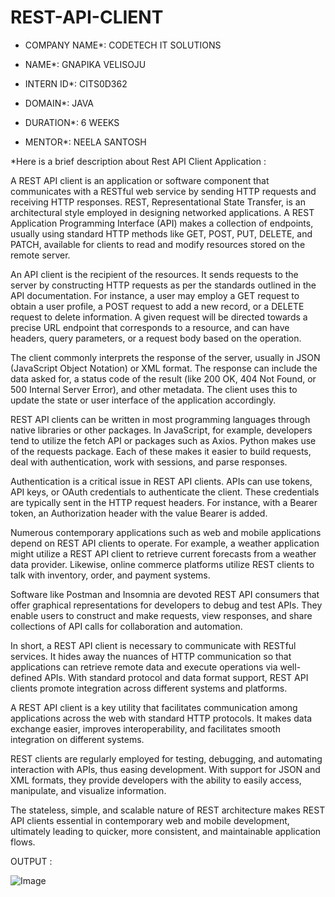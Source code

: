 # REST-API-CLIENT

* COMPANY NAME*: CODETECH IT SOLUTIONS

* NAME*: GNAPIKA VELISOJU

* INTERN ID*: CITS0D362

* DOMAIN*: JAVA

* DURATION*: 6 WEEKS

* MENTOR*: NEELA SANTOSH

*Here is a brief description about Rest API Client Application :

A REST API client is an application or software component that communicates with a RESTful web service by sending HTTP requests and receiving HTTP responses. REST, Representational State Transfer, is an architectural style employed in designing networked applications. A REST Application Programming Interface (API) makes a collection of endpoints, usually using standard HTTP methods like GET, POST, PUT, DELETE, and PATCH, available for clients to read and modify resources stored on the remote server.

An API client is the recipient of the resources. It sends requests to the server by constructing HTTP requests as per the standards outlined in the API documentation. For instance, a user may employ a GET request to obtain a user profile, a POST request to add a new record, or a DELETE request to delete information. A given request will be directed towards a precise URL endpoint that corresponds to a resource, and can have headers, query parameters, or a request body based on the operation.

The client commonly interprets the response of the server, usually in JSON (JavaScript Object Notation) or XML format. The response can include the data asked for, a status code of the result (like 200 OK, 404 Not Found, or 500 Internal Server Error), and other metadata. The client uses this to update the state or user interface of the application accordingly.

REST API clients can be written in most programming languages through native libraries or other packages. In JavaScript, for example, developers tend to utilize the fetch API or packages such as Axios. Python makes use of the requests package. Each of these makes it easier to build requests, deal with authentication, work with sessions, and parse responses.

Authentication is a critical issue in REST API clients. APIs can use tokens, API keys, or OAuth credentials to authenticate the client. These credentials are typically sent in the HTTP request headers. For instance, with a Bearer token, an Authorization header with the value Bearer <token> is added.

Numerous contemporary applications such as web and mobile applications depend on REST API clients to operate. For example, a weather application might utilize a REST API client to retrieve current forecasts from a weather data provider. Likewise, online commerce platforms utilize REST clients to talk with inventory, order, and payment systems.

Software like Postman and Insomnia are devoted REST API consumers that offer graphical representations for developers to debug and test APIs. They enable users to construct and make requests, view responses, and share collections of API calls for collaboration and automation.

In short, a REST API client is necessary to communicate with RESTful services. It hides away the nuances of HTTP communication so that applications can retrieve remote data and execute operations via well-defined APIs. With standard protocol and data format support, REST API clients promote integration across different systems and platforms.

A REST API client is a key utility that facilitates communication among applications across the web with standard HTTP protocols. It makes data exchange easier, improves interoperability, and facilitates smooth integration on different systems. 

REST clients are regularly employed for testing, debugging, and automating interaction with APIs, thus easing development. With support for JSON and XML formats, they provide developers with the ability to easily access, manipulate, and visualize information.

The stateless, simple, and scalable nature of REST architecture makes REST API clients essential in contemporary web and mobile development, ultimately leading to quicker, more consistent, and maintainable application flows.

OUTPUT :

![Image](https://github.com/user-attachments/assets/feb3ddab-44fb-4ed7-b4f9-406b541c2091)






